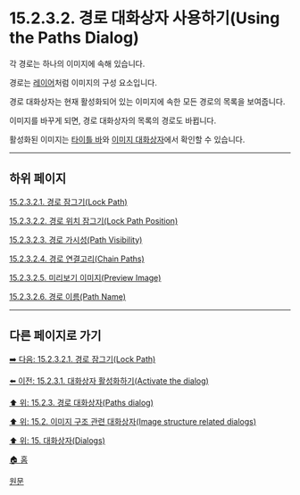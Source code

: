 # 15.2.3.2. 경로 대화상자 사용하기(Using the Paths Dialog)

각 경로는 하나의 이미지에 속해 있습니다.

경로는 [레이어](./08-01-00-introduction-to-layers.md)처럼 이미지의 구성 요소입니다.

경로 대화상자는 현재 활성화되어 있는 이미지에 속한 모든 경로의 목록을 보여줍니다.

이미지를 바꾸게 되면, 경로 대화상자의 목록의 경로도 바뀝니다.

활성화된 이미지는 [타이틀 바](./03-02-04-01-title-bar.md#03-02-04-01-s3)와 [이미지 대화상자](./15-04-02-00-images-dialog.md)에서 확인할 수 있습니다.

***

## 하위 페이지

[15.2.3.2.1. 경로 잠그기(Lock Path)](./15-02-03-02-01-lock_path.md)

[15.2.3.2.2. 경로 위치 잠그기(Lock Path Position)](./15-02-03-02-02-lock_path_position.md)

[15.2.3.2.3. 경로 가시성(Path Visibility)](./15-02-03-02-03-path_visibility.md)

[15.2.3.2.4. 경로 연결고리(Chain Paths)](./15-02-03-02-04-chain_paths.md)

[15.2.3.2.5. 미리보기 이미지(Preview Image)](./15-02-03-02-05-preview_image.md)

[15.2.3.2.6. 경로 이름(Path Name)](./15-02-03-02-06-path_name.md)

***

## 다른 페이지로 가기

[➡️ 다음: 15.2.3.2.1. 경로 잠그기(Lock Path)](./15-02-03-02-01-lock_path.md)

[⬅️ 이전: 15.2.3.1. 대화상자 활성화하기(Activate the dialog)](./15-02-03-01-activate_the_dialog.md)

[⬆️ 위: 15.2.3. 경로 대화상자(Paths dialog)](./15-02-03-00-paths-dialog.md)

[⬆️ 위: 15.2. 이미지 구조 관련 대화상자(Image structure related dialogs)](./15-02-00-image-structure-related-dialogs.md)

[⬆️ 위: 15. 대화상자(Dialogs)](./15-00-dialogs.md)

[🏠 홈](./00-home.md)

[원문](https://docs.gimp.org/2.10/ko/gimp-path-dialog.html#gimp-path-dialog-using)